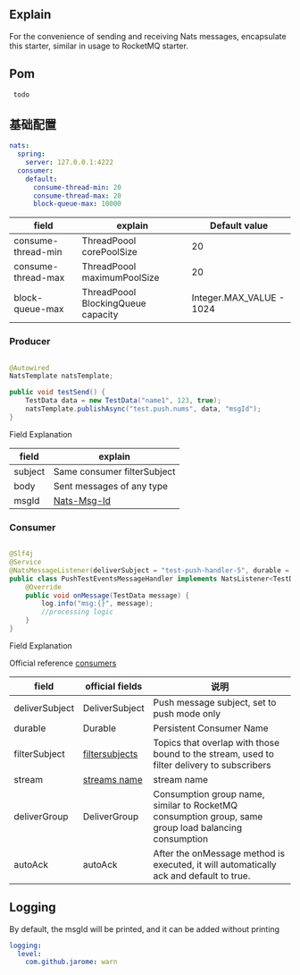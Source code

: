## Explain

For the convenience of sending and receiving Nats messages, encapsulate this starter, similar in usage to RocketMQ
starter.

## Pom

```xml
 todo
```

## 基础配置

```yaml
nats:
  spring:
    server: 127.0.0.1:4222
  consumer:
    default:
      consume-thread-min: 20
      consume-thread-max: 20
      block-queue-max: 10000
```

| field              | explain                             | Default value            |
|--------------------|-------------------------------------|--------------------------|
| consume-thread-min | ThreadPoool corePoolSize            | 20                       |
| consume-thread-max | ThreadPoool maximumPoolSize         | 20                       |
| block-queue-max    | ThreadPoool BlockingQueue  capacity | Integer.MAX_VALUE - 1024 |

### Producer

```java

@Autowired
NatsTemplate natsTemplate;

public void testSend() {
    TestData data = new TestData("name1", 123, true);
    natsTemplate.publishAsync("test.push.nums", data, "msgId");
}        
```

Field Explanation

| field   | explain                                                                                                           |
|---------|-------------------------------------------------------------------------------------------------------------------|
| subject | Same consumer filterSubject                                                                                       |
| body    | Sent messages of any type                                                                                         |
| msgId   | [Nats-Msg-Id ](https://docs.nats.io/using-nats/developer/develop_jetstream/model_deep_dive#message-deduplication) |

### Consumer

```java

@Slf4j
@Service
@NatsMessageListener(deliverSubject = "test-push-handler-5", durable = "test-push-handler-5", filterSubject = "test.push.nums", stream = "TEST-PUSH-EVENTS", deliverGroup = "deliver-test-group")
public class PushTestEventsMessageHandler implements NatsListener<TestData> {
    @Override
    public void onMessage(TestData message) {
        log.info("msg:{}", message);
        //processing logic 
    }
}
```

Field Explanation

Official reference  [consumers](https://docs.nats.io/nats-concepts/jetstream/consumers)

| field          | official fields                                                                         | 说明                                                                                                   |
|----------------|-----------------------------------------------------------------------------------------|------------------------------------------------------------------------------------------------------|
| deliverSubject | DeliverSubject                                                                          | Push message subject, set to push mode only                                                          |
| durable        | Durable                                                                                 | Persistent Consumer Name                                                                             |
| filterSubject  | [filtersubjects](https://docs.nats.io/nats-concepts/jetstream/consumers#filtersubjects) | Topics that overlap with those bound to the stream, used to filter delivery to subscribers           |
| stream         | [streams name](https://docs.nats.io/nats-concepts/jetstream/streams)                    | stream name                                                                                          |
| deliverGroup   | DeliverGroup                                                                            | Consumption group name, similar to RocketMQ consumption group, same group load balancing consumption |
| autoAck        | autoAck                                                                                 | After the onMessage method is executed, it will automatically ack and default to true.               |

## Logging

By default, the msgId will be printed, and it can be added without printing

```yaml
logging:
  level:
    com.github.jarome: warn
```
